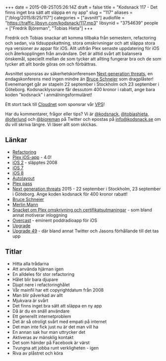 +++
date = 2015-08-25T05:26:14Z
draft = false
title = "Kodsnack 117 - Det finns inget bra sätt att släppa en ny app"
slug = "117"
aliases = ["/blog/2015/8/25/117"]
categories = ["avsnitt"]
audiofile = "https://traffic.libsyn.com/kodsnack/117.mp3"
libsynid = "3754639"
people = ["Fredrik Björeman", "Tobias Hieta"]
+++

Fredrik och Tobias snackar att komma tillbaka från semestern, refactoring och sedan, via tidsuppskattning, stora omskrivningar och att släppa stora nya versioner av appar för iOS. Allt utifrån Plex senaste uppdatering för iOS och återkopplingen från användare. Det är alltid svårt att balansera önskemål, speciellt mellan de som tycker att allting fungerar bra och de som tycker att allt borde göras om och förbättras.

Avsnittet sponsras av säkerhetskonferensen [Next generation threats](http://www.nextgenerationthreats.se), en endagskonferens med ingen mindre än [Bruce Schneier](https://en.wikipedia.org/wiki/Bruce_Schneier) som dragplåster! Evenemanget går av stapeln 22 september i Stockholm och 23 september i Göteborg. Kodsnacklyssnare får dessutom 400 kronor i rabatt, ange bara koden "kodsnack" i anmälningsformuläret!

Ett stort tack till [Cloudnet](http://www.cloudnet.se) som sponsrar vår [VPS](http://en.wikipedia.org/wiki/Virtual_private_server)!

Har du kommentarer, frågor eller tips? Vi är [@kodsnack](https://www.twitter.com/kodsnack), [@tobiashieta](https://www.twitter.com/tobiashieta), [@oferlund](https://www.twitter.com/oferlund) och [@bjoreman](https://www.twitter.com/bjoreman) på Twitter och epostas på [info@kodsnack.se](mailto:info@kodsnack.se) om du vill skriva längre. Vi läser allt som skickas.

## Länkar ##
* [Refactoring](http://www.refactoring.com/)
* [Plex iOS-app](https://blog.plex.tv/2015/08/10/our-shiny-new-ios-app/) - 4.0!
* [iOS 2](https://en.wikipedia.org/wiki/IOS_version_history#iPhone_OS_2.x) - släpptes 2008
* [iOS 7](https://en.wikipedia.org/wiki/IOS_7)
* [iOS 8](https://en.wikipedia.org/wiki/IOS_8)
* [Autolayout](https://developer.apple.com/library/mac/documentation/UserExperience/Conceptual/AutolayoutPG/Introduction/Introduction.html#//apple_ref/doc/uid/TP40010853-CH13-SW1)
* [Plex pass](https://plex.tv/subscription/about)
* [Next generation threats](http://www.nextgenerationthreats.se) 2015 - 22 september i Stockholm, 23 september i Göteborg. Ange koden kodsnack för 400 kronor rabatt!
* [Bruce Schneier](https://en.wikipedia.org/wiki/Bruce_Schneier)
* [Merlin Mann](https://en.wikipedia.org/wiki/Merlin_Mann)
* [Snacket om Plex omskrivning och certifikatsutmaningar](https://kodsnack.se/108/) - som bland annat motiverar inloggning
* [Overcast](https://overcast.fm/) - eminent poddradioapp för iOS
* [Upgrade](http://www.relay.fm/upgrade)
* [Upgrade 49](http://www.relay.fm/upgrade/49) - där bland annat Twitter och Jasons förhållande till det tas upp

## Titlar ##
* Hitta alla trådarna
* Att använda hjärnan igen
* En alldeles för stor refactoring
* Hålet blir bara djupare
* Djupt nere i refactoringhålet
* Vår mainfil har ett copyrightdatum från 2008
* Man blir påverkad av allt
* Mjukvara är svårt
* Det finns inget bra sätt att släppa en ny app
* Då är du en snäll användare
* Ett generellt internetproblem
* Det är så otroligt svårt med empati på internet
* Det man inte fick just nu är det man vill ha
* En annan sak hur man uttrycker det
* Aktiveras av mänsklig kontakt
* Det som händer på Facebook är värst
* Tvungna att jobba runt verkligheten - igen
* Riva av plåstret och köra